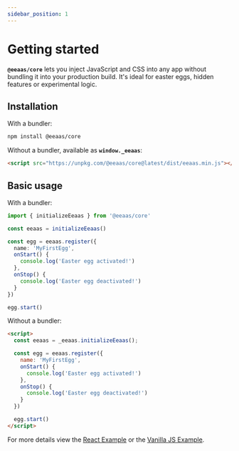 ```yaml
---
sidebar_position: 1
---
```


# Getting started

**`@eeaas/core`** lets you inject JavaScript and CSS into any app without bundling it into your production build. It's ideal for easter eggs, hidden features or experimental logic.

## Installation

With a bundler:

```bash
npm install @eeaas/core
```

Without a bundler, available as **`window._eeaas`**:

```html
<script src="https://unpkg.com/@eeaas/core@latest/dist/eeaas.min.js"></script>
```

## Basic usage

With a bundler:

```typescript
import { initializeEeaas } from '@eeaas/core'

const eeaas = initializeEeaas()

const egg = eeaas.register({
  name: 'MyFirstEgg',
  onStart() {
    console.log('Easter egg activated!')
  },
  onStop() {
    console.log('Easter egg deactivated!')
  }
})

egg.start()
```

Without a bundler:

```html
<script>
  const eeaas = _eeaas.initializeEeaas();

  const egg = eeaas.register({
    name: 'MyFirstEgg',
    onStart() {
      console.log('Easter egg activated!')
    },
    onStop() {
      console.log('Easter egg deactivated!')
    }
  })

  egg.start()
</script>
```

For more details view the [React Example]() or the [Vanilla JS Example]().

